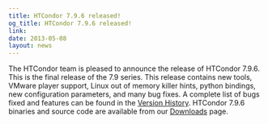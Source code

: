 ```yaml
---
title: HTCondor 7.9.6 released!
og_title: HTCondor 7.9.6 released!
link: 
date: 2013-05-08
layout: news
---
```


The HTCondor team is pleased to announce the release of HTCondor 7.9.6. This is the final release of the 7.9 series. This release contains new tools, VMware player support, Linux out of memory killer hints, python bindings, new configuration parameters, and many bug fixes. A complete list of bugs fixed and features can be found in the <a href="manual/v7.9/9_3Development_Release.html">Version History</a>. HTCondor 7.9.6 binaries and source code are available from our <a href="downloads/">Downloads</a> page. 
